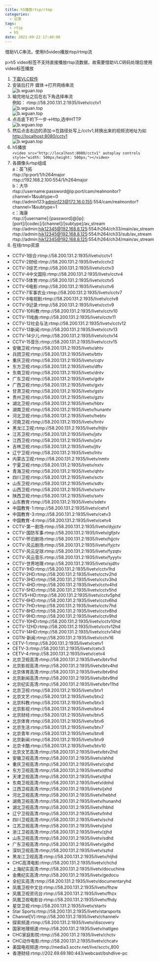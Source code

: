 ```yaml
---
title: h5播放rtsp/rtmp
categories:
  - 记录
tags:
  - rtsp
  - h5  
date: 2021-09-22 17:40:00
---
```

借助VLC串流，使用h5video播放rtsp/rtmp流
<!--more-->
p>h5 video标签不支持直接播放rtsp流数据，故需要借助VLC转码处理后使用video标签播放  </p>
<ol>
<li><a target="_blank" rel="noopener" href="https://www.videolan.org/vlc/">下载VLC软件</a></li>
<li>安装后打开 媒体-&gt;打开网络串流<br><img src="/images/rtsp/rtsp1.png" alt="b.wguan.top"></li>
<li>输完地址之后在右下角选择串流<br>例如： rtmp://58.200.131.2:1935/livetv/cctv1<br><img src="/images/rtsp/rtsp2.png" alt="b.wguan.top"><br><img src="/images/rtsp/rtsp3.png" alt="b.wguan.top"></li>
<li>点击底下的下一步-&gt;Http,选中HTTP<br> <img src="/images/rtsp/rtsp4.png" alt="b.wguan.top"></li>
<li>然后点击右边的添加-&gt;在路径处写上/cctv1,转换出来的视频流地址为如<a target="_blank" rel="noopener" href="http://localhost:8080/cctv1">http://localhost:8080/cctv1</a><br> <img src="/images/rtsp/rtsp5.png" alt="b.wguan.top"></li>
<li>h5播放<br> <code>&lt;video src=&quot;http://localhost:8080/cctv1&quot; autoplay controls style=&quot;width: 500px;height: 500px;&quot;&gt;&lt;/video&gt;</code></li>
<li>各摄像头rtsp组成<br>a：英飞拓<br>rtsp://ip:port/1/h264major<br>rtsp://192.168.2.100:554/1/h264major<br>b：大华<br>rtsp://username:password@ip:port/cam/realmonitor?channel=1&amp;subtype=0<br>rtsp://admin123:<a href="mailto:admin123@172.16.0.155">admin123@172.16.0.155</a>:554/cam/realmonitor?channel=1&amp;subtype=1<br>c：海康<br>rtsp://[username]:[password]@[ip]:[port]/[codec]/[channel]/[subtype]/av_stream<br>rtsp://admin:<a href="mailto:hik12345@192.168.8.125">hik12345@192.168.8.125</a>:554/h264/ch33/main/av_stream<br>rtsp://admin:<a href="mailto:hik12345@192.168.8.125">hik12345@192.168.8.125</a>:554/h264/ch33/sub/av_stream<br>rtsp://admin:<a href="mailto:hik12345@192.168.8.125">hik12345@192.168.8.125</a>:554/h264/ch34/main/av_stream  </li>
<li>在线rtmp资源</li>
</ol>
<ul>
<li>CCTV-1综合:rtmp://58.200.131.2:1935/livetv/cctv1  </li>
<li>CCTV-2财经:rtmp://58.200.131.2:1935/livetv/cctv2</li>
<li>CCTV-3综艺:rtmp://58.200.131.2:1935/livetv/cctv3</li>
<li>CCTV-4中文国际:rtmp://58.200.131.2:1935/livetv/cctv4</li>
<li>CCTV-5体育:rtmp://58.200.131.2:1935/livetv/cctv5</li>
<li>CCTV-6电影:rtmp://58.200.131.2:1935/livetv/cctv6</li>
<li>CCTV-7军事农业:rtmp://58.200.131.2:1935/livetv/cctv7</li>
<li>CCTV-8电视剧:rtmp://58.200.131.2:1935/livetv/cctv8</li>
<li>CCTV-9记录:rtmp://58.200.131.2:1935/livetv/cctv9</li>
<li>CCTV-10科教:rtmp://58.200.131.2:1935/livetv/cctv10</li>
<li>CCTV-11戏曲:rtmp://58.200.131.2:1935/livetv/cctv11</li>
<li>CCTV-12社会与法:rtmp://58.200.131.2:1935/livetv/cctv12</li>
<li>CCTV-13新闻:rtmp://58.200.131.2:1935/livetv/cctv13</li>
<li>CCTV-14少儿:rtmp://58.200.131.2:1935/livetv/cctv14</li>
<li>CCTV-15音乐:rtmp://58.200.131.2:1935/livetv/cctv15</li>
<li>安徽卫视:rtmp://58.200.131.2:1935/livetv/ahtv</li>
<li>兵团卫视:rtmp://58.200.131.2:1935/livetv/bttv</li>
<li>重庆卫视:rtmp://58.200.131.2:1935/livetv/cqtv</li>
<li>东方卫视:rtmp://58.200.131.2:1935/livetv/dftv</li>
<li>东南卫视:rtmp://58.200.131.2:1935/livetv/dntv</li>
<li>广东卫视:rtmp://58.200.131.2:1935/livetv/gdtv</li>
<li>广西卫视:rtmp://58.200.131.2:1935/livetv/gxtv</li>
<li>甘肃卫视:rtmp://58.200.131.2:1935/livetv/gstv</li>
<li>贵州卫视:rtmp://58.200.131.2:1935/livetv/gztv</li>
<li>湖北卫视:rtmp://58.200.131.2:1935/livetv/hbtv</li>
<li>湖南卫视:rtmp://58.200.131.2:1935/livetv/hunantv</li>
<li>河北卫视:rtmp://58.200.131.2:1935/livetv/hebtv</li>
<li>河南卫视:rtmp://58.200.131.2:1935/livetv/hntv</li>
<li>黑龙江卫视:rtmp://58.200.131.2:1935/livetv/hljtv</li>
<li>江苏卫视:rtmp://58.200.131.2:1935/livetv/jstv</li>
<li>江西卫视:rtmp://58.200.131.2:1935/livetv/jxtv</li>
<li>吉林卫视:rtmp://58.200.131.2:1935/livetv/jltv</li>
<li>辽宁卫视:rtmp://58.200.131.2:1935/livetv/lntv</li>
<li>内蒙古卫视:rtmp://58.200.131.2:1935/livetv/nmtv</li>
<li>宁夏卫视:rtmp://58.200.131.2:1935/livetv/nxtv</li>
<li>青海卫视:rtmp://58.200.131.2:1935/livetv/qhtv</li>
<li>四川卫视:rtmp://58.200.131.2:1935/livetv/sctv</li>
<li>山东卫视:rtmp://58.200.131.2:1935/livetv/sdtv</li>
<li>山西卫视:rtmp://58.200.131.2:1935/livetv/sxrtv</li>
<li>陕西卫视:rtmp://58.200.131.2:1935/livetv/sxtv</li>
<li>山东教育:rtmp://58.200.131.2:1935/livetv/sdetv</li>
<li>中国教育-1:rtmp://58.200.131.2:1935/livetv/cetv1</li>
<li>中国教育-3:rtmp://58.200.131.2:1935/livetv/cetv3</li>
<li>中国教育-4:rtmp://58.200.131.2:1935/livetv/cetv4</li>
<li>CCTV-第一剧场:rtmp://58.200.131.2:1935/livetv/dyjctv</li>
<li>CCTV-国防军事:rtmp://58.200.131.2:1935/livetv/gfjstv</li>
<li>CCTV-怀旧剧场:rtmp://58.200.131.2:1935/livetv/hjjctv</li>
<li>CCTV-风云剧场:rtmp://58.200.131.2:1935/livetv/fyjctv</li>
<li>CCTV-风云足球:rtmp://58.200.131.2:1935/livetv/fyzqtv</li>
<li>CCTV-风云音乐:rtmp://58.200.131.2:1935/livetv/fyyytv</li>
<li>CCTV-世界地理:rtmp://58.200.131.2:1935/livetv/sjdltv</li>
<li>CCTV-1HD:rtmp://58.200.131.2:1935/livetv/cctv1hd</li>
<li>CCTV-2HD:rtmp://58.200.131.2:1935/livetv/cctv2hd</li>
<li>CCTV-3HD:rtmp://58.200.131.2:1935/livetv/cctv3hd</li>
<li>CCTV-4HD:rtmp://58.200.131.2:1935/livetv/cctv4hd</li>
<li>CCTV-5HD:rtmp://58.200.131.2:1935/livetv/cctv5hd</li>
<li>CCTV5+HD:rtmp://58.200.131.2:1935/livetv/cctv5phd</li>
<li>CCTV-6HD:rtmp://58.200.131.2:1935/livetv/cctv6hd</li>
<li>CCTV-7HD:rtmp://58.200.131.2:1935/livetv/cctv7hd</li>
<li>CCTV-8HD:rtmp://58.200.131.2:1935/livetv/cctv8hd</li>
<li>CCTV-9HD:rtmp://58.200.131.2:1935/livetv/cctv9hd</li>
<li>CCTV-10HD:rtmp://58.200.131.2:1935/livetv/cctv10hd</li>
<li>CCTV-12HD:rtmp://58.200.131.2:1935/livetv/cctv12hd</li>
<li>CCTV-14HD:rtmp://58.200.131.2:1935/livetv/cctv14hd</li>
<li>CGTN-新闻:rtmp://58.200.131.2:1935/livetv/cctv16</li>
<li>CETV-1:rtmp://58.200.131.2:1935/livetv/cetv1</li>
<li>CETV-3:rtmp://58.200.131.2:1935/livetv/cetv3</li>
<li>CETV-4:rtmp://58.200.131.2:1935/livetv/cetv4</li>
<li>北京卫视高清:rtmp://58.200.131.2:1935/livetv/btv1hd</li>
<li>北京影视高清:rtmp://58.200.131.2:1935/livetv/btv4hd</li>
<li>北京体育高清:rtmp://58.200.131.2:1935/livetv/btv6hd</li>
<li>北京新闻高清:rtmp://58.200.131.2:1935/livetv/btv9hd</li>
<li>北京纪实高清:rtmp://58.200.131.2:1935/livetv/btv11hd</li>
<li>北京卫视:rtmp://58.200.131.2:1935/livetv/btv1</li>
<li>北京文艺:rtmp://58.200.131.2:1935/livetv/btv2</li>
<li>北京科教:rtmp://58.200.131.2:1935/livetv/btv3</li>
<li>北京影视:rtmp://58.200.131.2:1935/livetv/btv4</li>
<li>北京财经:rtmp://58.200.131.2:1935/livetv/btv5</li>
<li>北京体育:rtmp://58.200.131.2:1935/livetv/btv6</li>
<li>北京生活:rtmp://58.200.131.2:1935/livetv/btv7</li>
<li>北京青年:rtmp://58.200.131.2:1935/livetv/btv8</li>
<li>北京新闻:rtmp://58.200.131.2:1935/livetv/btv9</li>
<li>北京卡酷:rtmp://58.200.131.2:1935/livetv/btv10</li>
<li>北京文艺高清:rtmp://58.200.131.2:1935/livetv/btv2hd</li>
<li>安徽卫视高清:rtmp://58.200.131.2:1935/livetv/ahhd</li>
<li>重庆卫视高清:rtmp://58.200.131.2:1935/livetv/cqhd</li>
<li>东方卫视高清:rtmp://58.200.131.2:1935/livetv/dfhd</li>
<li>天津卫视高清:rtmp://58.200.131.2:1935/livetv/tjhd</li>
<li>东南卫视高清:rtmp://58.200.131.2:1935/livetv/dnhd</li>
<li>江西卫视高清:rtmp://58.200.131.2:1935/livetv/jxhd</li>
<li>河北卫视高清:rtmp://58.200.131.2:1935/livetv/hebhd</li>
<li>湖南卫视高清:rtmp://58.200.131.2:1935/livetv/hunanhd</li>
<li>湖北卫视高清:rtmp://58.200.131.2:1935/livetv/hbhd</li>
<li>辽宁卫视高清:rtmp://58.200.131.2:1935/livetv/lnhd</li>
<li>四川卫视高清:rtmp://58.200.131.2:1935/livetv/schd</li>
<li>江苏卫视高清:rtmp://58.200.131.2:1935/livetv/jshd</li>
<li>浙江卫视高清:rtmp://58.200.131.2:1935/livetv/zjhd</li>
<li>山东卫视高清:rtmp://58.200.131.2:1935/livetv/sdhd</li>
<li>广东卫视高清:rtmp://58.200.131.2:1935/livetv/gdhd</li>
<li>深圳卫视高清:rtmp://58.200.131.2:1935/livetv/szhd</li>
<li>黑龙江卫视高清:rtmp://58.200.131.2:1935/livetv/hljhd</li>
<li>CHC高清电影:rtmp://58.200.131.2:1935/livetv/chchd</li>
<li>上海纪实高清:rtmp://58.200.131.2:1935/livetv/docuchina</li>
<li>金鹰纪实高清:rtmp://58.200.131.2:1935/livetv/gedocu</li>
<li>全纪实高清:rtmp://58.200.131.2:1935/livetv/documentaryhd</li>
<li>凤凰卫视中文台:rtmp://58.200.131.2:1935/livetv/fhzw</li>
<li>凤凰卫视资讯台:rtmp://58.200.131.2:1935/livetv/fhzx</li>
<li>凤凰卫视电影台:rtmp://58.200.131.2:1935/livetv/fhdy</li>
<li>星空卫视:rtmp://58.200.131.2:1935/livetv/startv</li>
<li>Star Sports:rtmp://58.200.131.2:1935/livetv/starsports</li>
<li>Channel[V]:rtmp://58.200.131.2:1935/livetv/channelv</li>
<li>探索频道:rtmp://58.200.131.2:1935/livetv/discovery</li>
<li>国家地理频道:rtmp://58.200.131.2:1935/livetv/natlgeo</li>
<li>CHC家庭影院:rtmp://58.200.131.2:1935/livetv/chctv</li>
<li>CHC动作电影:rtmp://58.200.131.2:1935/livetv/chcatv</li>
<li>美国电视频道:rtmp://media3.scctv.net/live/scctv_800</li>
<li>香港财经:rtmp://202.69.69.180:443/webcast/bshdlive-pc</li>
</ul>
